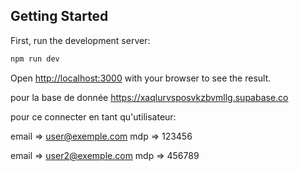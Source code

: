 ## Getting Started

First, run the development server:

```bash
npm run dev
```

Open [http://localhost:3000](http://localhost:3000) with your browser to see the result.

pour la base de donnée https://xaqlurvsposvkzbvmllg.supabase.co

pour ce connecter en tant qu'utilisateur:

email => user@exemple.com mdp => 123456

email => user2@exemple.com mdp => 456789
